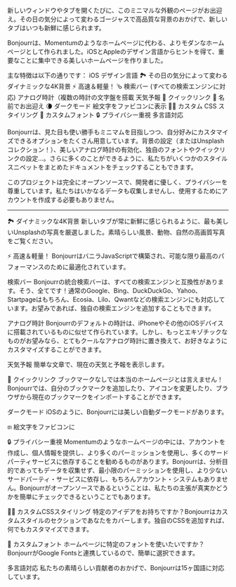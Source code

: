 新しいウィンドウやタブを開くたびに、このミニマルな外観のページがお出迎え。その日の気分によって変わるゴージャスで高品質な背景のおかげで、新しいタブはいつも新鮮に感じられます。

Bonjourrは、Momentumのようなホームページに代わる、よりモダンなホームページとして作られました。iOSとAppleのデザイン言語からヒントを得て、重要なことに集中できる美しいホームページを作りました。

主な特徴は以下の通りです：
iOS デザイン言語
🏞 その日の気分によって変わるダイナミックな4K背景
⚡️ 高速＆軽量！
ᔎ 検索バー (すべての検索エンジンに対応)
アナログ時計（複数の時計の文字盤を搭載
天気予報
🔗 クイックリンク
👋 名前でお出迎え
🌘 ダークモード
絵文字をファビコンに表示
🧑‍💻 カスタム CSS スタイリング
📝 カスタムフォント
🔒 プライバシー重視
多言語対応

Bonjourrは、見た目も使い勝手もミニマムを目指しつつ、自分好みにカスタマイズできるオプションをたくさん用意しています。背景の設定（またはUnsplashコレクション！）、美しいアナログ時計の有効化、独自のフォントやクイックリンクの設定...。さらに多くのことができるように、私たちがいくつかのスタイルスニペットをまとめたドキュメントをチェックすることもできます。

このプロジェクトは完全にオープンソースで、開発者に優しく、プライバシーを尊重しています。私たちはいかなるデータも収集しませんし、使用するためにアカウントを作成する必要もありません。

---

🏞 ダイナミックな4K背景
新しいタブが常に新鮮に感じられるように、最も美しいUnsplashの写真を厳選しました。素晴らしい風景、動物、自然の高画質写真をご覧ください。

⚡️ 高速＆軽量！
BonjourrはバニラJavaScriptで構築され、可能な限り最高のパフォーマンスのために最適化されています。

検索バー
Bonjourrの統合検索バーは、すべての検索エンジンと互換性があります。そう、全てです！通常のGoogle、Bing、DuckDuckGo、Yahoo、Startpageはもちろん、Ecosia、Lilo、Qwantなどの検索エンジンにも対応しています。お望みであれば、独自の検索エンジンを追加することもできます。

アナログ時計
Bonjourrのデフォルトの時計は、iPhoneやその他のiOSデバイスに搭載されているものに似せて作られています。しかし、もっとエキゾチックなものがお望みなら、とてもクールなアナログ時計に置き換えて、お好きなようにカスタマイズすることができます。

天気予報
簡単な文章で、現在の天気と予報を表示します。

🔗 クイックリンク
ブックマークなしでは本当のホームページとは言えません！Bonjourrでは、自分のブックマークを追加したり、アイコンを変更したり、ブラウザから現在のブックマークをインポートすることができます。

ダークモード
iOSのように、Bonjourrには美しい自動ダークモードがあります。

ᥖ 絵文字をファビコンに

🔒 プライバシー重視
Momentumのようなホームページの中には、アカウントを作成し、個人情報を提供し、より多くのパーミッションを使用し、多くのサードパーティサービスに依存することを勧めるものがあります。Bonjourrは、分析目的であってもデータを収集せず、最小限のパーミッションを使用し、より少ないサードパーティ・サービスに依存し、もちろんアカウント・システムもありません。Bonjourrがオープンソースであるということは、私たちの主張が真実かどうかを簡単にチェックできるということでもあります。

🧑‍💻 カスタムCSSスタイリング
特定のアイデアをお持ちですか？Bonjourrはカスタムスタイルのセクションであなたをカバーします。独自のCSSを追加すれば、何でもカスタマイズできます。

📝 カスタムフォント
ホームページに特定のフォントを使いたいですか？BonjourrがGoogle Fontsと連携しているので、簡単に選択できます。

多言語対応
私たちの素晴らしい貢献者のおかげで、Bonjourrは15ヶ国語に対応しています。
